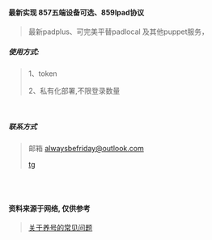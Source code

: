 #### 最新实现 857五端设备可选、859Ipad协议
> 最新padplus、可完美平替padlocal 及其他puppet服务，
##### 使用方式:
> 1、token <div/>
> 2、私有化部署,不限登录数量
<br/>

##### 联系方式
> 邮箱 alwaysbefriday@outlook.com <div/>
> [tg](https://github.com/user-attachments/assets/77cd0e7c-4b46-4063-b19f-f13d88540ee9)



<br/>



  


<br/>


#### 资料来源于网络, 仅供参考
> [关于养号的常见问题](
https://h9yd9y21il.feishu.cn/docx/EIAydzvlMoJdQCxN6dbcI3fDnff)

